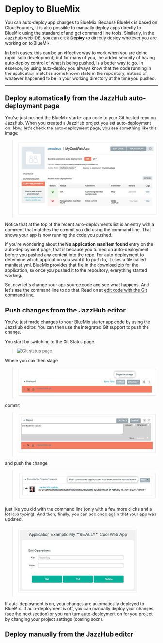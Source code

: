 # Deploy to BlueMix 

You can auto-deploy app changes to BlueMix. Because BlueMix is based on CloudFoundry, it is also possible to 
manually deploy apps directly to BlueMix using the standard cf and gcf command line tools. Similarly, 
in the JazzHub web IDE, you can click **Deploy** to directly deploy whatever you are working on to BlueMix.

In both cases, this can be an effective way to work when you are doing rapid, solo development, 
but for many of you, the added security of having auto-deploy control of what is being pushed, 
is a better way to go. In essence, by using auto-deploy you always know that the code running in the application 
matches some known state in the repository, instead of whatever happened to be in your working directory at the time you pushed.

***
## Deploy automatically from the JazzHub auto-deployment page  

You've just pushed the BlueMix starter app code to your Git hosted repo on JazzHub. 
When you created a JazzHub project you set auto-deployment on. 
Now, let's check the auto-deployment page, you see something like this image: 

>	![Auto deploy page results](../images/guidebm/jazzhubautodeploypageresults.jpg)

Notice that at the top of the recent auto-deployments list is an entry with a comment that matches 
the commit you did using the command line. That shows your app is now running the code you pushed.

If you're wondering about the **No application manifest found** entry on the auto-deployment page, 
that is because you turned on auto-deployment before you pushed any content into the repo. 
For auto-deployment to determine which application you want it to push to, it uses a file called manifest.yml. 
BlueMix provides that file in the download zip for the application, so once you pushed it to the repository, 
everything started working. 

So, now let's change your app source code and see what happens. And let's use the command line to do that.
Read on at [edit code with the Git command line](../Edit/editgitcmdline).  

## Push changes from the JazzHub editor  

You've just made changes to your BlueMix starter app code by using the JazzHub editor. 
You can then use the integrated Git support to push the change.

You start by switching to the Git Status page.

>	![Git status page](../images/guidebm/jazzhubgitstatuspage.jpg)

Where you can then stage

>	![Stage change](../images/guidebm/jazzhubeditorstage.jpg)

commit

>	![Commit change](../images/guidebm/jazzhubeditorcommit.jpg)

and push the change 

>	![Stage push](../images/guidebm/jazzhubeditorpush.jpg)

just like you did with the command line (only with a few more clicks and a lot less typing). 
And then, finally, you can see once again that your app was updated.

>	![BlueMix running app changed again](../images/guidebm/bluemixrunningappchangedagain.jpg)

If auto-deployment is on, your changes are automatically deployed to BlueMix.  If auto-deployment is off, you
can manually deploy your changes (see the next section) or you can turn auto-deployment on for you project by changing
your project settings (coming soon).


## Deploy manually from the JazzHub editor  

